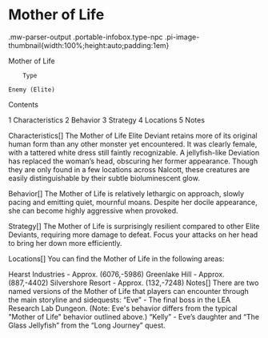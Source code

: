 # Mother of Life

.mw-parser-output .portable-infobox.type-npc .pi-image-thumbnail{width:100%;height:auto;padding:1em}

Mother of Life


	
		
		
	
	


	

	
		Type
	
	Enemy (Elite)




Contents

1 Characteristics
2 Behavior
3 Strategy
4 Locations
5 Notes



Characteristics[]
The Mother of Life Elite Deviant retains more of its original human form than any other monster yet encountered. It was clearly female, with a tattered white dress still faintly recognizable. A jellyfish-like Deviation has replaced the woman’s head, obscuring her former appearance. Though they are only found in a few locations across Nalcott, these creatures are easily distinguishable by their subtle bioluminescent glow.

Behavior[]
The Mother of Life is relatively lethargic on approach, slowly pacing and emitting quiet, mournful moans. Despite her docile appearance, she can become highly aggressive when provoked.

Strategy[]
The Mother of Life is surprisingly resilient compared to other Elite Deviants, requiring more damage to defeat. Focus your attacks on her head to bring her down more efficiently.

Locations[]
You can find the Mother of Life in the following areas: 

Hearst Industries - Approx. (6076,-5986)
Greenlake Hill - Approx. (887,-4402)
Silvershore Resort - Approx. (132,-7248)
Notes[]
There are two named versions of the Mother of Life that players can encounter through the main storyline and sidequests:
“Eve” - The final boss in the LEA Research Lab Dungeon. (Note: Eve's behavior differs from the typical "Mother of Life" behavior outlined above.)
“Kelly” - Eve’s daughter and “The Glass Jellyfish” from the “Long Journey” quest.
